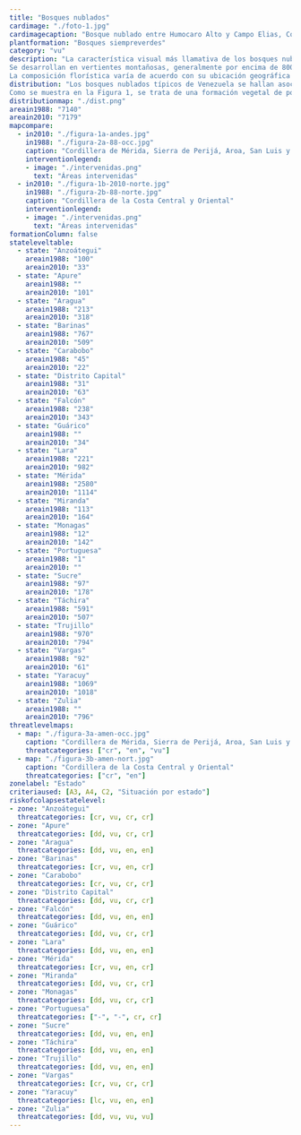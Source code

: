 ```yaml
---
title: "Bosques nublados"
cardimage: "./foto-1.jpg"
cardimagecaption: "Bosque nublado entre Humocaro Alto y Campo Elias, Cordillera de los Andes. <i>Giuseppe Colonnello</i>"
plantformation: "Bosques siempreverdes"
category: "vu"
description: "La característica visual más llamativa de los bosques nublados es la presencia de niebla o nubes durante más de la mitad del año. Se trata de de una comunidad boscosa siempreverde densa con árboles entre 10 y 20m de altura, con 2 a 3 estratos arbóreos y un sotobosque bien desarrollado (Huber & Riina 1997) [Foto 1]. Otro de sus elementos característicos es la presencia de abundantes epífitas, las cuales pueden llegar a representarentre 40% y 60% de su flora vascular, lo que le imprime rasgos particulares en la dinámica hídrica, de nutrientes y hojarasca del ecosistema, por llegar a constituir más de 50% de la biomasa fotosintética (Walter & Ataroff 2002, Ataroff 2003). Este tipo de formación siempreverde también ha recibido el nombre de selva nublada, bosqueombrófilo montano siempreverde y bosque montano. Estos últimos, los bosques nublados, son realmente una de sus variantes ecológicas, ya que esas denominaciones incluyen bosques con otras características fisionómicas y florísticas.<br><br>
Se desarrollan en vertientes montañosas, generalmente por encima de 800 m, aunque el límite altitudinal en que se extienden varía sustancialmente entre las diferentes formaciones montañosas, dependiendo de laubicación geográfica, relieve, superficie (efecto de masa) y exposición a los vientos. En Venezuela tradicionalmente se han diferenciado los bosques o selvas nubladas andinas y los bosques o selvas nubladas costeras (Huber & Alarcón 1988). Sin embargo, es posible identificar otras unidades de vegetación con características de bosques nublados, a elevaciones más bajas y en montañas aisladas como el cerro Santa Ana en el estado Falcón, o como el cerro El Copey en la isla de Margarita. Estos ecosistemas tienen una gran importancia para el balance y distribución hídrica de zonas de alta montaña hacia abajo. En los ríos y quebradas permanentes de montaña, la estabilidad del caudal base depen de de los drenajes superficiales, subsuperficiales y profundos, y estos dependen de los flujos hídricos canalizados por la vegetación natural de altura. Representan un gran reservorio genético, dotado de una alta diversidad de especies frecuentemente endémicas (Steyermark 1974, Steyermark 1979, Ataroff 2003).<br><br>
La composición florística varía de acuerdo con su ubicación geográfica y se nutre de un número importante de endemismos. Por ejemplo, en el Parque Nacional Guaramacal, estado Trujillo, estos ecosistemas son dominados por las familias Lauraceae, Melastomataceae y Rubiaceae, con una marcada distribución altitudinal, siendo las especies características del dosel <i>Pouteria baehniana, Meriania macrophylla, Ruagea pubescens, Sapiumstylare, Hyeronima oblonga</i> y <i>H. moritziana,</i> entre otras (Cuello 2002). En La Mucuy (PN Sierra Nevada, estado Mérida), entre las principales especies de árboles altos se cuentan <i>Clusia multiflora, Guettarda steyermarkii, Laplacea fruticosa, Alchornea triplinerviay, Billia colombiana,</i> mientras que las especies más comunes en el sotobosque comprenden a <i>Psychotria aubletiana, Palicourea demissa, Solanum meridense, Monochaetum meridense, Fuchsiavenusta</i> y <i>Chusquea fendleri,</i> y entre las epífitas resaltan <i>Tillandsia biflora, Racinaea tetrantha, Epidendrum dendrobii, Oncidium falcipetalum</i> y <i>Peperomia microphylla</i> (Lamprecht 1954, Acevedo <i>et al.</i> 2003). En el PN Henri Pittier, en el estado Aragua, entre 800 y 1.000 m de altitud, son características especies como el cucharón (<i>Gyranthera caribensis</i>), la cual destaca por su altura en el dosel, mientras que en estratos intermedios e inferiores abundan las palmas (<i>Bactris, Euterpe</i> y <i>Geonoma</i>). Por encima de 1.000 m y hasta 1.600 m, predominan especies como <i>Ecclinusa</i> sp., <i>Chimarrhis microcarpa</i> y palmas como <i>Socratea</i> sp. y <i>Dictyocaryum</i> sp. en el dosel, y a nivel de sotobosque se encuentran especies como <i>Hyospathe elegans</i> y <i>Geonoma spinescens</i>. La abundancia de epífitas es significativamente alta (Foto 2). La franja superior, entre 1.600 m y 2.000 m, es menos diversa, con una clara dominancia de palmas, condición que se mantiene en otros sectores de la cordillera de la Costa Central (Huber 1976, Huber 1986a)."
distribution: "Los bosques nublados típicos de Venezuela se hallan asociados a las zonas montañosas del norte (Figura 1). Su distribución está estrechamente relacionada con el proceso de formaciónde nubes (Foto 3), que aun cuando sujeto a múltiples causas,puede entenderse como la sinergia entre un fenómeno conocido enbiogeografía como “efecto de masa” (tamaño y continentalidad de las masas montañosas), la topografía y orientación de las montañas y la acción local del viento (Ataroff 2003). En las montañas aisladas cercanas al mar Caribe los bosques nublados pueden encontrarse apartir de 500 m, como en el cerro Santa Ana. En el cerro El Copey, en cambio, lo que existe es una formación sólo semejante al bosque nublado, pero que no llega a constituirse como tal. En la sierra de Aroa, serranía de San Luis y cordillera de la Costa, este bosque puede hallarse entre los 800 m y los 2.000 m. En los Andes se extienden desde 1.800 m hasta 3.000 m (Hueck 1966, Steyermark1977, Zinck 1986, Huber & Alarcón 1988, Ataroff 2003).<br><br>
Como se muestra en la Figura 1, se trata de una formación vegetal de poca extensión, con alrededor de 7.079 km<sup>2</sup>, lo que comprende menos de 1% de la superficie terrestre de Venezuela. Se presenta en fragmentos aislados, incluso dentro de una misma formación montañosa. La mayor proporción de bosques nublados se encuentra en los estados Mérida (16%), Yaracuy (14%), Lara (14%)y Zulia (11%); salvo Yaracuy, los estados mencionados forman parte de la cordillera de los Andes (Tabla 1). Están presentes sólo en la región de montañas del norte del país, es decir, en 4 subregiones y los 4 sectores que las integran."
distributionmap: "./dist.png"
areain1988: "7140"
areain2010: "7179"
mapcompare:
  - in2010: "./figura-1a-andes.jpg"
    in1988: "./figura-2a-88-occ.jpg"
    caption: "Cordillera de Mérida, Sierra de Perijá, Aroa, San Luis y Cerro Santa Ana"
    interventionlegend:
    - image: "./intervenidas.png"
      text: "Áreas intervenidas"
  - in2010: "./figura-1b-2010-norte.jpg"
    in1988: "./figura-2b-88-norte.jpg"
    caption: "Cordillera de la Costa Central y Oriental"
    interventionlegend:
    - image: "./intervenidas.png"
      text: "Áreas intervenidas"
formationColumn: false
stateleveltable:
  - state: "Anzoátegui"
    areain1988: "100"
    areain2010: "33"
  - state: "Apure"
    areain1988: ""
    areain2010: "101"
  - state: "Aragua"
    areain1988: "213"
    areain2010: "318"
  - state: "Barinas"
    areain1988: "767"
    areain2010: "509"
  - state: "Carabobo"
    areain1988: "45"
    areain2010: "22"
  - state: "Distrito Capital"
    areain1988: "31"
    areain2010: "63"
  - state: "Falcón"
    areain1988: "238"
    areain2010: "343"
  - state: "Guárico"
    areain1988: ""
    areain2010: "34"
  - state: "Lara"
    areain1988: "221"
    areain2010: "982"
  - state: "Mérida"
    areain1988: "2580"
    areain2010: "1114"    
  - state: "Miranda"
    areain1988: "113"
    areain2010: "164"
  - state: "Monagas"
    areain1988: "12"
    areain2010: "142"
  - state: "Portuguesa"
    areain1988: "1"
    areain2010: ""
  - state: "Sucre"
    areain1988: "97"
    areain2010: "178"
  - state: "Táchira"
    areain1988: "591"
    areain2010: "507"
  - state: "Trujillo"
    areain1988: "970"
    areain2010: "794"
  - state: "Vargas"
    areain1988: "92"
    areain2010: "61"
  - state: "Yaracuy"
    areain1988: "1069"
    areain2010: "1018"
  - state: "Zulia"
    areain1988: ""
    areain2010: "796"
threatlevelmaps:
  - map: "./figura-3a-amen-occ.jpg"
    caption: "Cordillera de Mérida, Sierra de Perijá, Aroa, San Luis y Cerro Santa Ana"
    threatcategories: ["cr", "en", "vu"]
  - map: "./figura-3b-amen-nort.jpg"
    caption: "Cordillera de la Costa Central y Oriental"
    threatcategories: ["cr", "en"]
zonelabel: "Estado"
criteriaused: [A3, A4, C2, "Situación por estado"]
riskofcolapsestatelevel:
- zone: "Anzoátegui"
  threatcategories: [cr, vu, cr, cr]
- zone: "Apure"
  threatcategories: [dd, vu, cr, cr]
- zone: "Aragua"
  threatcategories: [dd, vu, en, en]
- zone: "Barinas"
  threatcategories: [cr, vu, en, cr]
- zone: "Carabobo"
  threatcategories: [cr, vu, cr, cr]
- zone: "Distrito Capital"
  threatcategories: [dd, vu, cr, cr]
- zone: "Falcón"
  threatcategories: [dd, vu, en, en]
- zone: "Guárico"
  threatcategories: [dd, vu, cr, cr]
- zone: "Lara"
  threatcategories: [dd, vu, en, en]
- zone: "Mérida"
  threatcategories: [cr, vu, en, cr]
- zone: "Miranda"
  threatcategories: [dd, vu, cr, cr]
- zone: "Monagas"
  threatcategories: [dd, vu, cr, cr]
- zone: "Portuguesa"
  threatcategories: ["-", "-", cr, cr]
- zone: "Sucre"
  threatcategories: [dd, vu, en, en]
- zone: "Táchira"
  threatcategories: [dd, vu, en, en]
- zone: "Trujillo"
  threatcategories: [dd, vu, en, en]
- zone: "Vargas"
  threatcategories: [cr, vu, cr, cr]
- zone: "Yaracuy"
  threatcategories: [lc, vu, en, en]
- zone: "Zulia"
  threatcategories: [dd, vu, vu, vu]
---
```

